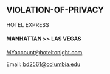 ## VIOLATION-OF-PRIVACY
HOTEL EXPRESS

#### MANHATTAN >> LAS VEGAS
MYaccount@hoteltonight.com

Email: bd2561@columbia.edu
